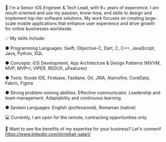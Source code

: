 👋 I'm a Senior iOS Engineer & Tech Lead, with 9+ years of experience. I am result-oriented and use my passion, know-how, and skills to design and implement top-tier software solutions. My work focuses on creating large-scale mobile applications that enhance user experience and drive growth for online businesses worldwide.


✅ My skills include:

● Programming Languages: Swift, Objective-C, Dart, C, C++, JavaScript, Java, Python, SQL

● Concepts: iOS Development, App Architecture & Design Patterns (MVVM, MVP, MVP+I, VIPER, REDUX, μFeatures)

● Tools: Xcode IDE, Firebase, Fastlane, Git, JIRA, Alamofire, CoreData, Fabric, Figma

● Strong problem-solving abilities. Effective communicator. Leadership and team management. Adaptability and continuous learning

● Spoken Languages: English (professional), Romanian (native)




💻 Currently, I am open for the remote, contracting opportunities only.




🤝 Want to see the benefits of my expertise for your business? Let's connect! 
https://www.linkedin.com/in/mihail-salari/
